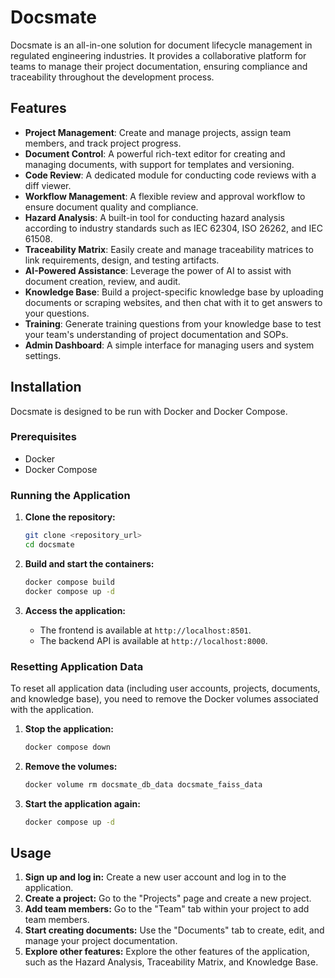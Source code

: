 # Docsmate

Docsmate is an all-in-one solution for document lifecycle management in regulated engineering industries. It provides a collaborative platform for teams to manage their project documentation, ensuring compliance and traceability throughout the development process.

## Features

*   **Project Management**: Create and manage projects, assign team members, and track project progress.
*   **Document Control**: A powerful rich-text editor for creating and managing documents, with support for templates and versioning.
*   **Code Review**: A dedicated module for conducting code reviews with a diff viewer.
*   **Workflow Management**: A flexible review and approval workflow to ensure document quality and compliance.
*   **Hazard Analysis**: A built-in tool for conducting hazard analysis according to industry standards such as IEC 62304, ISO 26262, and IEC 61508.
*   **Traceability Matrix**: Easily create and manage traceability matrices to link requirements, design, and testing artifacts.
*   **AI-Powered Assistance**: Leverage the power of AI to assist with document creation, review, and audit.
*   **Knowledge Base**: Build a project-specific knowledge base by uploading documents or scraping websites, and then chat with it to get answers to your questions.
*   **Training**: Generate training questions from your knowledge base to test your team's understanding of project documentation and SOPs.
*   **Admin Dashboard**: A simple interface for managing users and system settings.

## Installation

Docsmate is designed to be run with Docker and Docker Compose.

### Prerequisites

*   Docker
*   Docker Compose

### Running the Application

1.  **Clone the repository:**
    ```bash
    git clone <repository_url>
    cd docsmate
    ```

2.  **Build and start the containers:**
    ```bash
    docker compose build
    docker compose up -d
    ```

3.  **Access the application:**
    *   The frontend is available at `http://localhost:8501`.
    *   The backend API is available at `http://localhost:8000`.

### Resetting Application Data

To reset all application data (including user accounts, projects, documents, and knowledge base), you need to remove the Docker volumes associated with the application.

1.  **Stop the application:**
    ```bash
    docker compose down
    ```

2.  **Remove the volumes:**
    ```bash
    docker volume rm docsmate_db_data docsmate_faiss_data
    ```

3.  **Start the application again:**
    ```bash
    docker compose up -d
    ```

## Usage

1.  **Sign up and log in:** Create a new user account and log in to the application.
2.  **Create a project:** Go to the "Projects" page and create a new project.
3.  **Add team members:** Go to the "Team" tab within your project to add team members.
4.  **Start creating documents:** Use the "Documents" tab to create, edit, and manage your project documentation.
5.  **Explore other features:** Explore the other features of the application, such as the Hazard Analysis, Traceability Matrix, and Knowledge Base.
